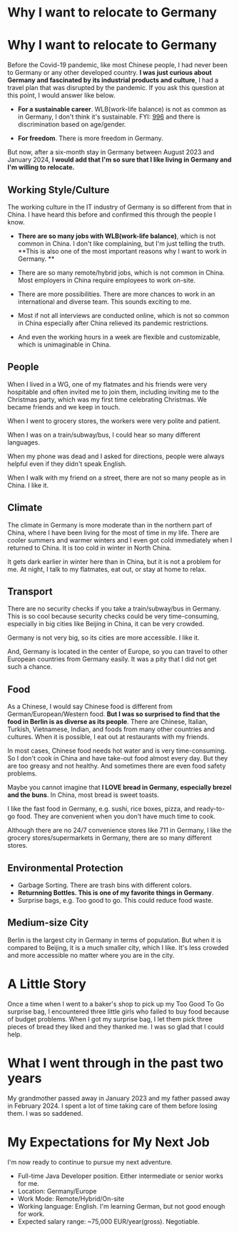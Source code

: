 # Why I want to relocate to Germany


# Why I want to relocate to Germany

Before the Covid-19 pandemic, like most Chinese people, I had never been to Germany or any other developed country. **I was just curious about Germany and fascinated by its industrial products and culture**, I had a travel plan that was disrupted by the pandemic. If you ask this question at this point, I would answer like below.

* **For a sustainable career**. WLB(work-life balance) is not as common as in Germany, I don't think it's sustainable. FYI: [996](https://en.wikipedia.org/wiki/996_working_hour_system) and there is discrimination based on age/gender. 

* **For freedom**. There is more freedom in Germany.

But now, after a six-month stay in Germany between August 2023 and January 2024, **I would add that I'm so sure that I like living in Germany and I'm willing to relocate.**

## Working Style/Culture

The working culture in the IT industry of Germany is so different from that in China. I have heard this before and confirmed this through the people I know. 

* **There are so many jobs with WLB(work-life balance)**, which is not common in China. I don't like complaining, but I'm just telling the truth. **This is also one of the most important reasons why I want to work in Germany. **

* There are so many remote/hybrid jobs, which is not common in China. Most employers in China require employees to work on-site.

* There are more possibilities. There are more chances to work in an international and diverse team. This sounds exciting to me.

* Most if not all interviews are conducted online, which is not so common in China especially after China relieved its pandemic restrictions.

* And even the working hours in a week are flexible and customizable, which is unimaginable in China.

## People

When I lived in a WG, one of my flatmates and his friends were very hospitable and often invited me to join them, including inviting me to the Christmas party, which was my first time celebrating Christmas. We became friends and we keep in touch.

When I went to grocery stores, the workers were very polite and patient.

When I was on a train/subway/bus, I could hear so many different languages.

When my phone was dead and I asked for directions, people were always helpful even if they didn't speak English.

When I walk with my friend on a street, there are not so many people as in China. I like it.

## Climate

The climate in Germany is more moderate than in the northern part of China, where I have been living for the most of time in my life. There are cooler summers and warmer winters and I even got cold immediately when I returned to China. It is too cold in winter in North China.

It gets dark earlier in winter here than in China, but it is not a problem for me. At night, I talk to my flatmates, eat out, or stay at home to relax.

## Transport

There are no security checks if you take a train/subway/bus in Germany. This is so cool because security checks could be very time-consuming, especially in big cities like Beijing in China, it can be very crowded.

Germany is not very big, so its cities are more accessible. I like it.

And, Germany is located in the center of Europe, so you can travel to other European countries from Germany easily. It was a pity that I did not get such a chance.


## Food
As a Chinese, I would say Chinese food is different from German/European/Western food. **But I was so surprised to find that the food in Berlin is as diverse as its people**. There are Chinese, Italian, Turkish, Vietnamese, Indian, and foods from many other countries and cultures. When it is possible, I eat out at restaurants with my friends.

In most cases, Chinese food needs hot water and is very time-consuming. So I don't cook in China and have take-out food almost every day. But they are too greasy and not healthy. And sometimes there are even food safety problems. 

Maybe you cannot imagine that **I LOVE bread in Germany, especially brezel and the buns**. In China, most bread is sweet toasts.

I like the fast food in Germany, e.g. sushi, rice boxes, pizza, and ready-to-go food. They are convenient when you don't have much time to cook.

Although there are no 24/7 convenience stores like 711 in Germany, I like the grocery stores/supermarkets in Germany, there are so many different stores.

## Environmental Protection

* Garbage Sorting. There are trash bins with different colors.
* **Returnning Bottles. This is one of my favorite things in Germany**.
* Surprise bags, e.g. Too good to go. This could reduce food waste.

## Medium-size City

Berlin is the largest city in Germany in terms of population. But when it is compared to Beijing, it is a much smaller city, which I like. It's less crowded
and more accessible no matter where you are in the city.

# A Little Story
Once a time when I went to a baker's shop to pick up my Too Good To Go surprise bag, I encountered three little girls who failed to buy food because of budget problems. When I got my surprise bag, I let them pick three pieces of bread they liked and they thanked me. I was so glad that I could help.

# What I went through in the past two years

My grandmother passed away in January 2023 and my father passed away in February 2024. I spent a lot of time taking care of them before losing them. I was so saddened.


# My Expectations for My Next Job
I'm now ready to continue to pursue my next adventure.


* Full-time Java Developer position. Either intermediate or senior works for me. 
* Location: Germany/Europe
* Work Mode: Remote/Hybrid/On-site
* Working language: English. I'm learning German, but not good enough for work.
* Expected salary range: ~75,000 EUR/year(gross). Negotiable.
 


